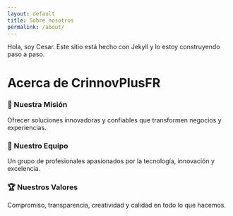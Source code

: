 ```yaml
---
layout: default
title: Sobre nosotros
permalink: /about/
---
```


<section>
  <p>Hola, soy Cesar. Este sitio está hecho con Jekyll y lo estoy construyendo paso a paso.</p>
</section>

# Acerca de CrinnovPlusFR

<div class="card">
  <h3><span class="icon">🎯</span> Nuestra Misión</h3>
  <p>Ofrecer soluciones innovadoras y confiables que transformen negocios y experiencias.</p>
</div>

<div class="card">
  <h3><span class="icon">👥</span> Nuestro Equipo</h3>
  <p>Un grupo de profesionales apasionados por la tecnología, innovación y excelencia.</p>
</div>

<div class="card">
  <h3><span class="icon">🏆</span> Nuestros Valores</h3>
  <p>Compromiso, transparencia, creatividad y calidad en todo lo que hacemos.</p>
</div>